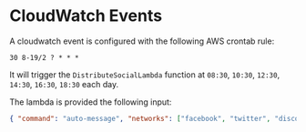 # CloudWatch Events

A cloudwatch event is configured with the following AWS crontab rule:

```
30 8-19/2 ? * * *
```

It will trigger the `DistributeSocialLambda` function at `08:30`, `10:30`, `12:30`, `14:30`, `16:30`, `18:30` each day.

The lambda is provided the following input:

```json
{ "command": "auto-message", "networks": ["facebook", "twitter", "discord"] }
```